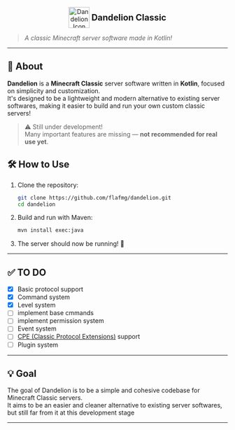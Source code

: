 <p align="center">
  <img src="https://static.wikia.nocookie.net/minecraft-battles/images/b/b1/Dandelion.png/revision/latest?cb=20230428002404" alt="Dandelion Icon" width="48" height="48" style="vertical-align:middle;"/>
  <strong style="font-size: 1.4em; vertical-align: middle;"> Dandelion Classic</strong>
</p>

> *A classic Minecraft server software made in Kotlin!*

---

## 🧾 About

**Dandelion** is a **Minecraft Classic** server software written in **Kotlin**, focused on simplicity and customization.  
It's designed to be a lightweight and modern alternative to existing server softwares, making it easier to build and run your own custom classic servers!

> ⚠️ Still under development!  
> Many important features are missing — **not recommended for real use yet**.


## 🛠️ How to Use

1. Clone the repository:
   ```bash
   git clone https://github.com/flafmg/dandelion.git
   cd dandelion
   ```

2. Build and run with Maven:
   ```bash
   mvn install exec:java
   ```

3. The server should now be running! 🎉

---

## ✅ TO DO

- [x] Basic protocol support  
- [x] Command system  
- [x] Level system  
- [ ] implement base cmmands
- [ ] implement permission system
- [ ] Event system 
- [ ] [CPE (Classic Protocol Extensions)](https://minecraft.wiki/w/Minecraft_Wiki:Projects/wiki.vg_merge/Classic_Protocol_Extension) support  
- [ ] Plugin system  

---

## 💡 Goal

The goal of Dandelion is to be a simple and cohesive codebase for Minecraft Classic servers.  
It aims to be an easier and cleaner alternative to existing server softwares, but still far from it at this development stage

---
